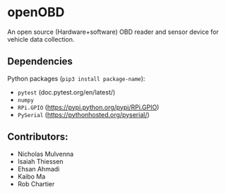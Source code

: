# openOBD
An open source (Hardware+software) OBD reader and sensor device for vehicle data collection.

## Dependencies
Python packages (`pip3 install package-name`):
* `pytest` (doc.pytest.org/en/latest/)
* `numpy`
* `RPi.GPIO` (https://pypi.python.org/pypi/RPi.GPIO)
* `PySerial` (https://pythonhosted.org/pyserial/)

## Contributors:
* Nicholas Mulvenna
* Isaiah Thiessen
* Ehsan Ahmadi
* Kaibo Ma
* Rob Chartier
